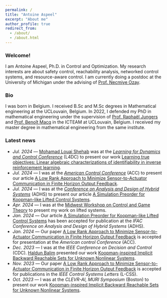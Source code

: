 ```yaml
---
permalink: /
title: "Antoine Aspeel"
excerpt: "About me"
author_profile: true
redirect_from: 
  - /about/
  - /about.html
---
```


### Welcome! 

I am Antoine Aspeel, Ph.D. in Control and Optimization. My research interests are about safety control, reachability analysis, networked control systems, and resource-aware control. I am currently doing a postdoc at the University of Michigan under the advising of [Prof. Necmiye Ozay](https://web.eecs.umich.edu/~necmiye/).

### Bio

I was born in Belgium. I received B.Sc and M.Sc degrees in Mathematical engineering at the UCLouvain, Belgium. In 2022, I defended my PhD in mathematical engineering under the supervision of [Prof. Raphaël Jungers](https://perso.uclouvain.be/raphael.jungers/content/home) and [Prof. Benoît Macq](https://pilab.be/about-me/?p=benoit_macq) in the ICTEAM at UCLouvain, Belgium. I received my master degree in mathematical engineering from the same institute.


### Latest news
* _Jul. 2024_ — [Mohamad Louai Shehab](https://scholar.google.com/citations?user=DJvw8dUAAAAJ&hl=fr&oi=ao) was at the _[Learning for Dynamics and Control Conference](https://l4dc.web.ox.ac.uk/home)_ (L4DC) to present our work [Learning true objectives: Linear algebraic characterizations of identifiability in inverse reinforcement learning](https://proceedings.mlr.press/v242/shehab24a/shehab24a.pdf).
* _Jul. 2024_ — I was at the _[American Control Conference](https://acc2024.a2c2.org/)_ (ACC) to present our article [A Low Rank Approach to Minimize Sensor-to-Actuator Communication in Finite Horizon Output Feedback](https://arxiv.org/pdf/2311.08998.pdf).
* _Jul. 2024_ — I was at the _[Conference on Analysis and Design of Hybrid Systems](https://www.colorado.edu/conference/adhs2024/)_ (ADHS) to present our article [A Simulation Preorder for Koopman-like Lifted Control Systems](https://arxiv.org/abs/2401.14909).
* _Apr. 2024_ — I was at the [Midwest Workshop on Control and Game Theory](https://mwcgt2024.northwestern.edu/) to present my work on lifted systems.
* _Jan. 2024_ — Our article [A Simulation Preorder for Koopman-like Lifted Control Systems](https://arxiv.org/abs/2401.14909) has been accepted for publication at the _IFAC Conference on Analysis and Design of Hybrid Systems_ (ADHS).
* _Jan. 2024_ — Our paper [A Low Rank Approach to Minimize Sensor-to-Actuator Communication in Finite Horizon Output Feedback](https://arxiv.org/pdf/2311.08998.pdf) is accepted for presentation at the _American control Conference_ (ACC).
* _Dec. 2023_ — I was at the _IEEE Conference on Decision and Control_ (CDC). [Haldun Balim](https://haldunbalim.github.io/) presented our work [Koopman-inspired Implicit Backward Reachable Sets for Unknown Nonlinear Systems](https://arxiv.org/pdf/2306.07113.pdf).
* _Nov. 2023_ — Our paper [A Low Rank Approach to Minimize Sensor-to-Actuator Communication in Finite Horizon Output Feedback](https://arxiv.org/pdf/2311.08998.pdf) is accepted for publications in the _IEEE Control Systems Letters_ (L-CSS).
* _Oct. 2023_ — I was at the _CLEVR-AI, MURI Symposium_ (Boston) to present our work [Koopman-inspired Implicit Backward Reachable Sets for Unknown Nonlinear Systems](https://arxiv.org/pdf/2306.07113.pdf).




<!-- comments
* _Mar. 2024_ — Our article _Minimal L2-Consistent Data-Transmission_ has been submitted to the _IEEE Conference on Decision and Control_ (CDC).
--->